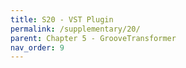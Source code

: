```yaml
---
title: S20 - VST Plugin
permalink: /supplementary/20/
parent: Chapter 5 - GrooveTransformer
nav_order: 9
---
```


